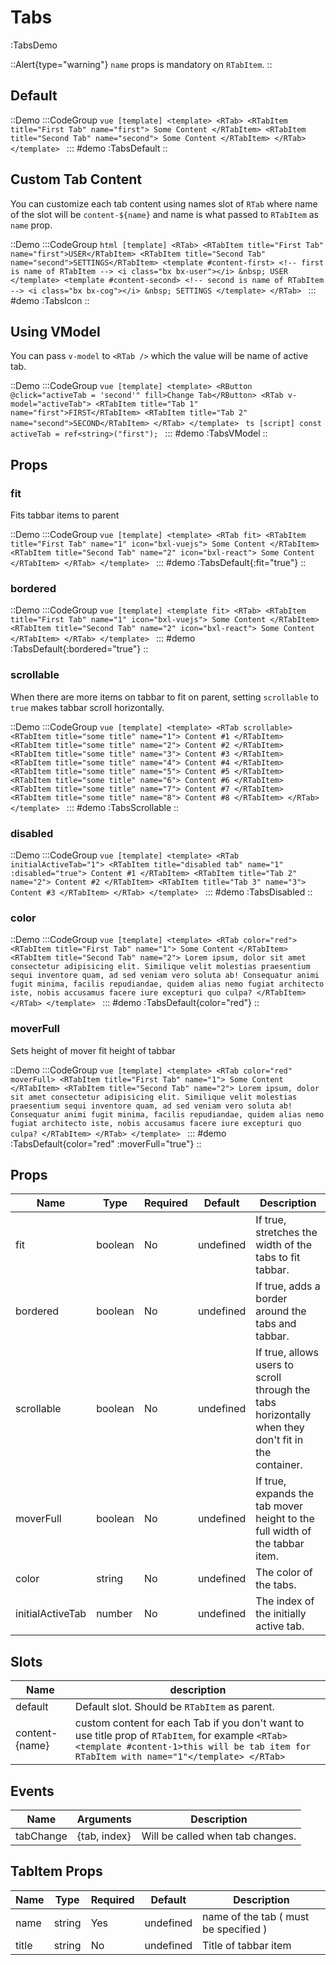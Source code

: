 # Tabs

:TabsDemo


::Alert{type="warning"}
`name` props is mandatory on `RTabItem`.
::

## Default

::Demo
  :::CodeGroup
    ```vue [template]
    <template>
    <RTab>
      <RTabItem title="First Tab" name="first">
        Some Content
      </RTabItem>
      <RTabItem title="Second Tab" name="second">
        Some Content
      </RTabItem>
    </RTab>
    </template>
    ```
  :::
#demo
  :TabsDefault
::

## Custom Tab Content

You can customize each tab content using names slot of `RTab` where name of the slot will be `content-${name}` and name is what passed to `RTabItem` as `name` prop. 

::Demo
  :::CodeGroup
    ```html [template]
    <RTab>
      <RTabItem title="First Tab" name="first">USER</RTabItem>
      <RTabItem title="Second Tab" name="second">SETTINGS</RTabItem>
      <template #content-first> <!-- first is name of RTabItem -->
        <i class="bx bx-user"></i>
        &nbsp; USER
      </template>
      <template #content-second> <!-- second is name of RTabItem -->
        <i class="bx bx-cog"></i>
        &nbsp; SETTINGS
      </template>
    </RTab>
    ```
  :::
#demo
  :TabsIcon
::

## Using VModel

You can pass `v-model` to `<RTab />` which the value will be name of active tab.

::Demo
  :::CodeGroup
    ```vue [template]
    <template>
    <RButton @click="activeTab = 'second'" fill>Change Tab</RButton>
    <RTab v-model="activeTab">
      <RTabItem title="Tab 1" name="first">FIRST</RTabItem>
      <RTabItem title="Tab 2" name="second">SECOND</RTabItem>
    </RTab>
    </template>
    ```
    ```ts [script]
    const activeTab = ref<string>("first");
    ```
  :::
#demo
  :TabsVModel
::


## Props

### fit

Fits tabbar items to parent

::Demo
  :::CodeGroup
    ```vue [template]
    <template>
    <RTab fit>
      <RTabItem title="First Tab" name="1" icon="bxl-vuejs">
        Some Content
      </RTabItem>
      <RTabItem title="Second Tab" name="2" icon="bxl-react">
        Some Content
      </RTabItem>
    </RTab>
    </template>
    ```
  :::
#demo
  :TabsDefault{:fit="true"}
::

### bordered

::Demo
  :::CodeGroup
    ```vue [template]
    <template fit>
    <RTab>
      <RTabItem title="First Tab" name="1" icon="bxl-vuejs">
        Some Content
      </RTabItem>
      <RTabItem title="Second Tab" name="2" icon="bxl-react">
        Some Content
      </RTabItem>
    </RTab>
    </template>
    ```
  :::
#demo
  :TabsDefault{:bordered="true"}
::

### scrollable

When there are more items on tabbar to fit on parent, setting `scrollable` to `true` makes tabbar scroll horizontally.

::Demo
  :::CodeGroup
    ```vue [template]
    <template>
    <RTab scrollable>
      <RTabItem title="some title" name="1"> Content #1 </RTabItem>
      <RTabItem title="some title" name="2"> Content #2 </RTabItem>
      <RTabItem title="some title" name="3"> Content #3 </RTabItem>
      <RTabItem title="some title" name="4"> Content #4 </RTabItem>
      <RTabItem title="some title" name="5"> Content #5 </RTabItem>
      <RTabItem title="some title" name="6"> Content #6 </RTabItem>
      <RTabItem title="some title" name="7"> Content #7 </RTabItem>
      <RTabItem title="some title" name="8"> Content #8 </RTabItem>
    </RTab>
    </template>
    ```
  :::
#demo
  :TabsScrollable
::

### disabled
::Demo
  :::CodeGroup
    ```vue [template]
    <template>
    <RTab initialActiveTab="1">
      <RTabItem title="disabled tab" name="1" :disabled="true"> Content #1 </RTabItem>
      <RTabItem title="Tab 2" name="2"> Content #2 </RTabItem>
      <RTabItem title="Tab 3" name="3"> Content #3 </RTabItem>
    </RTab>
    </template>
    ```
  :::
#demo
  :TabsDisabled
::

### color

::Demo
  :::CodeGroup
    ```vue [template]
    <template>
    <RTab color="red">
      <RTabItem title="First Tab" name="1">
        Some Content
      </RTabItem>
      <RTabItem title="Second Tab" name="2">
        Lorem ipsum, dolor sit amet consectetur adipisicing elit. Similique velit molestias praesentium sequi inventore quam, ad sed veniam vero soluta ab! Consequatur animi fugit minima, facilis repudiandae, quidem alias nemo fugiat architecto iste, nobis accusamus facere iure excepturi quo culpa?
      </RTabItem>
    </RTab>
    </template>
    ```
  :::
#demo
  :TabsDefault{color="red"}
::

### moverFull
Sets height of mover fit height of tabbar

::Demo
  :::CodeGroup
    ```vue [template]
    <template>
    <RTab color="red" moverFull>
      <RTabItem title="First Tab" name="1">
        Some Content
      </RTabItem>
      <RTabItem title="Second Tab" name="2">
        Lorem ipsum, dolor sit amet consectetur adipisicing elit. Similique velit molestias praesentium sequi inventore quam, ad sed veniam vero soluta ab! Consequatur animi fugit minima, facilis repudiandae, quidem alias nemo fugiat architecto iste, nobis accusamus facere iure excepturi quo culpa?
      </RTabItem>
    </RTab>
    </template>
    ```
  :::
#demo
  :TabsDefault{color="red" :moverFull="true"}
::

## Props
| Name             | Type    | Required | Default       | Description                                                                                         |
| ---------------- | ------- | -------- | ------------- | --------------------------------------------------------------------------------------------------- |
| fit              | boolean | No       | undefined     | If true, stretches the width of the tabs to fit tabbar.                                             |
| bordered         | boolean | No       | undefined     | If true, adds a border around the tabs and tabbar.                                                  |
| scrollable       | boolean | No       | undefined     | If true, allows users to scroll through the tabs horizontally when they don't fit in the container. |
| moverFull        | boolean | No       | undefined     | If true, expands the tab mover height to the full width of the tabbar item.                         |
| color            | string  | No       | undefined     | The color of the tabs.                                                                              |
| initialActiveTab | number  | No       | undefined     | The index of the initially active tab.                                                              |

## Slots
| Name         | description                                                                                                                                                                   |
|--------------|-------------------------------------------------------------------------------------------------------------------------------------------------------------------------------|
| default      | Default slot. Should be `RTabItem` as parent.                                                                                                                                 |
| content-{name} | custom content for each Tab if you don't want to use title prop of `RTabItem`, for example ```<RTab> <template #content-1>this will be tab item for RTabItem with name="1"</template> </RTab>``` |

## Events
| Name      | Arguments    | Description                     |
|-----------|--------------|---------------------------------|
| tabChange | {tab, index} | Will be called when tab changes.|

## TabItem Props
| Name  | Type   | Required | Default   | Description                                                                                            |
|-------|--------|----------|-----------|--------------------------------------------------------------------------------------------------------|
| name  | string | Yes       | undefined | name of the tab ( must be specified ) |
| title | string | No      | undefined | Title of tabbar item |